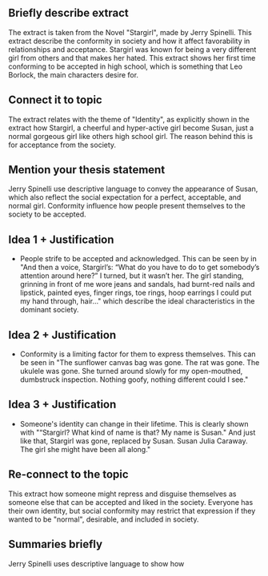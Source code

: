 ## Briefly describe extract

The extract is taken from the Novel "Stargirl", made by Jerry Spinelli.
This extract describe the conformity in society and how it affect favorability in relationships and acceptance.
Stargirl was known for being a very different girl from others and that makes her hated.
This extract shows her first time conforming to be accepted in high school,
which is something that Leo Borlock,
the main characters desire for.

## Connect it to topic

The extract relates with the theme of "Identity", as explicitly shown in the extract how Stargirl, a cheerful and hyper-active girl become Susan, just a normal gorgeous girl like others high school girl. The reason behind this is for acceptance from the society.

## Mention your thesis statement

Jerry Spinelli use descriptive language to convey the appearance of Susan, which also reflect the social expectation for a perfect, acceptable, and normal girl. Conformity influence how people present themselves to the society to be accepted.

## Idea 1 + Justification

- People strife to be accepted and acknowledged. This can be seen by in "And then a voice, Stargirl’s: “What do you have to do to get somebody’s attention around here?” I turned, but it wasn’t her. The girl standing, grinning in front of me wore jeans and sandals, had burnt-red nails and lipstick, painted eyes, finger rings, toe rings, hoop earrings I could put my hand through, hair…" which describe the ideal characteristics in the dominant society.

## Idea 2 + Justification

- Conformity is a limiting factor for them to express themselves. This can be seen in "The sunflower canvas bag was gone. The rat was gone. The ukulele was gone. She turned around slowly for my open-mouthed, dumbstruck inspection. Nothing goofy, nothing different could I see."

## Idea 3 + Justification

- Someone's identity can change in their lifetime. This is clearly shown with "“Stargirl? What kind of name is that? My name is Susan." And just like that, Stargirl was gone, replaced by Susan. Susan Julia Caraway. The girl she might have been all along."

## Re-connect to the topic

This extract how someone might repress and disguise themselves as someone else that can be accepted and liked in the society. Everyone has their own identity, but social conformity may restrict that expression if they wanted to be "normal", desirable, and included in society.

## Summaries briefly

Jerry Spinelli uses descriptive language to show how 
